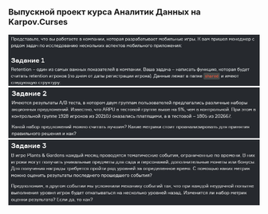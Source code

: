 ### Выпускной проект курса Аналитик Данных на Karpov.Curses

<img src="images/task1.jpg" alt="pic1">

<img src="images/task2.jpg" alt="pic1">

<img src="images/task3.jpg" alt="pic1">
